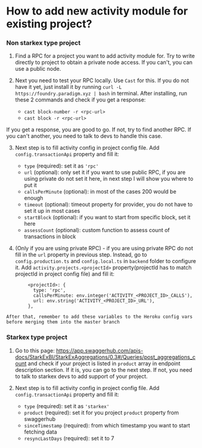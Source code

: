 # How to add new activity module for existing project?

### Non starkex type project

1. Find a RPC for a project you want to add activity module for. Try to write directly to project to
   obtain a private node access. If you can't, you can use a public node.

2. Next you need to test your RPC locally. Use `Cast` for this. If you do not have it yet, just
   install it by running `curl -L https://foundry.paradigm.xyz | bash` in terminal. After
   installing, run these 2 commands and check if you get a response:

   - `cast block-number -r <rpc-url>`
   - `cast block -r <rpc-url>`

If you get a response, you are good to go. If not, try to find another RPC. If you can't another,
you need to talk to devs to handle this case.

3. Next step is to fill activity config in project config file. Add `config.transactionApi` property
   and fill it:

   - `type` (required): set it as `'rpc'`
   - `url` (optional): only set it if you want to use public RPC, if you are using private do not
     set it here, in next step I will show you where to put it
   - `callsPerMinute` (optional): in most of the cases 200 would be enough
   - `timeout` (optional): timeout property for provider, you do not have to set it up in most cases
   - `startBlock` (optional): if you want to start from specific block, set it here
   - `assessCount` (optional): custom function to assess count of transactions in block

4. (Only if you are using private RPC) - if you are using private RPC do not fill in the `url`
   property in previous step. Instead, go to `config.production.ts` and `config.local.ts` in
   `backend` folder to configure it. Add `activity.projects.<projectId>` property(projectId has to
   match projectId in project config file) and fill it:

```
        <projectId>: {
          type: 'rpc',
          callsPerMinute: env.integer('ACTIVITY_<PROJECT_ID>_CALLS'),
          url: env.string('ACTIVITY_<PROJECT_ID>_URL'),
        },
```

    After that, remember to add these variables to the Heroku config vars before merging them into the master branch

### Starkex type project

1. Go to this page:
   https://app.swaggerhub.com/apis-docs/StarkExBI/StarkExAggregations/0.3#/Queries/post_aggregations_count
   and check if your project is listed in `product` array in endpoint description section. If it is,
   you can go to the next step. If not, you need to talk to starkex devs to add support of your
   project.

2. Next step is to fill activity config in project config file. Add `config.transactionApi` property
   and fill it:

   - `type` (required): set it as `'starkex'`
   - `product` (required): set it for you project `product` property from swaggerhub
   - `sinceTimestamp` (required): from which timestamp you want to start fetching data
   - `resyncLastDays` (required): set it to 7
